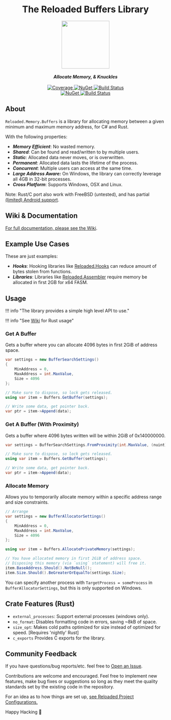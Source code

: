 <div align="center">
	<h1>The Reloaded Buffers Library</h1>
	<img src="https://camo.githubusercontent.com/8f75011947bdd0d14630a789dd4edc11edcbcd9f51bc94511c0f45ec71a0d06b/68747470733a2f2f692e696d6775722e636f6d2f426a506e3772552e706e67" width="150" align="center" />
	<br/> <br/>
	<strong><i>Allocate Memory, & Knuckles</i></strong>
	<br/> <br/>
	<!-- Coverage -->
	<a href="https://codecov.io/gh/Reloaded-Project/Reloaded.Memory.Buffers">
		<img src="https://codecov.io/gh/Reloaded-Project/Reloaded.Memory.Buffers/branch/master/graph/badge.svg" alt="Coverage" />
	</a>
	<!-- Crates -->
	<a href="https://crates.io/crates/reloaded_memory_buffers">
		<img src="https://img.shields.io/crates/dv/reloaded_memory_buffers" alt="NuGet" />
	</a>
	<!-- Build Status -->
	<a href="https://github.com/Reloaded-Project/Reloaded.Memory.Buffers/actions/workflows/rust.yml">
		<img src="https://img.shields.io/github/actions/workflow/status/Reloaded-Project/Reloaded.Memory.Buffers/rust.yml" alt="Build Status" />
	</a>
	<br/>
	<!-- NuGet -->
	<a href="https://www.nuget.org/packages/Reloaded.Memory.Buffers">
		<img src="https://img.shields.io/nuget/v/Reloaded.Memory.Buffers.svg" alt="NuGet" />
	</a>
	<!-- Build Status -->
	<a href="https://github.com/Reloaded-Project/Reloaded.Memory.Buffers/actions/workflows/build-and-publish.yml">
		<img src="https://img.shields.io/github/actions/workflow/status/Reloaded-Project/Reloaded.Memory.Buffers/build-and-publish.yml" alt="Build Status" />
	</a>
</div>

## About

`Reloaded.Memory.Buffers` is a library for allocating memory between a given minimum and maximum memory address, for C# and Rust.

With the following properties:

- ***Memory Efficient***: No wasted memory.  
- ***Shared***: Can be found and read/written to by multiple users.  
- ***Static***: Allocated data never moves, or is overwritten.  
- ***Permanent***: Allocated data lasts the lifetime of the process.  
- ***Concurrent***: Multiple users can access at the same time.  
- ***Large Address Aware:*** On Windows, the library can correctly leverage all 4GB in 32-bit processes.  
- ***Cross Platform***: Supports Windows, OSX and Linux.  

Note: Rust/C port also work with FreeBSD (untested), and has partial [(limited) Android support](https://github.com/Reloaded-Project/Reloaded.Memory.Buffers/issues/3).

## Wiki & Documentation

[For full documentation, please see the Wiki](https://reloaded-project.github.io/Reloaded.Memory.Buffers/).  

## Example Use Cases

These are just examples:  

- ***Hooks***: Hooking libraries like [Reloaded.Hooks](https://github.com/Reloaded-Project/Reloaded.Hooks) can reduce amount of bytes stolen from functions.
- ***Libraries***: Libraries like [Reloaded.Assembler](https://github.com/Reloaded-Project/Reloaded.Assembler) require memory be allocated in first 2GB for x64 FASM.

## Usage

!!! info "The library provides a simple high level API to use."

!!! info "See [Wiki](https://reloaded-project.github.io/Reloaded.Memory.Buffers/) for Rust usage"

### Get A Buffer

Gets a buffer where you can allocate 4096 bytes in first 2GiB of address space.

```csharp
var settings = new BufferSearchSettings()
{
    MinAddress = 0,
    MaxAddress = int.MaxValue,
    Size = 4096
};

// Make sure to dispose, so lock gets released.
using var item = Buffers.GetBuffer(settings);

// Write some data, get pointer back.
var ptr = item->Append(data); 
```

### Get A Buffer (With Proximity)

Gets a buffer where 4096 bytes written will be within 2GiB of 0x140000000.

```csharp
var settings = BufferSearchSettings.FromProximity(int.MaxValue, (nuint)0x140000000, 4096);

// Make sure to dispose, so lock gets released.
using var item = Buffers.GetBuffer(settings);

// Write some data, get pointer back.
var ptr = item->Append(data); 
```

### Allocate Memory

Allows you to temporarily allocate memory within a specific address range and size constraints.

```csharp
// Arrange
var settings = new BufferAllocatorSettings()
{
    MinAddress = 0,
    MaxAddress = int.MaxValue,
    Size = 4096
};

using var item = Buffers.AllocatePrivateMemory(settings);

// You have allocated memory in first 2GiB of address space.
// Disposing this memory (via `using` statement) will free it.
item.BaseAddress.Should().NotBeNull();
item.Size.Should().BeGreaterOrEqualTo(settings.Size);
```

You can specify another process with `TargetProcess = someProcess` in `BufferAllocatorSettings`, but this is only supported on Windows.

## Crate Features (Rust)

- `external_processes`: Support external processes (windows only).    
- `no_format`: Disables formatting code in errors, saving ~8kB of space.  
- `size_opt`: Makes cold paths optimized for size instead of optimized for speed. [Requires 'nightly' Rust]  
- `c_exports` Provides C exports for the library.    

## Community Feedback

If you have questions/bug reports/etc. feel free to [Open an Issue](https://github.com/Reloaded-Project/Reloaded.Memory.Buffers/issues/new).

Contributions are welcome and encouraged. Feel free to implement new features, make bug fixes or suggestions so long as
they meet the quality standards set by the existing code in the repository.

For an idea as to how things are set up, [see Reloaded Project Configurations.](https://github.com/Reloaded-Project/Reloaded.Project.Configurations)

Happy Hacking 💜
